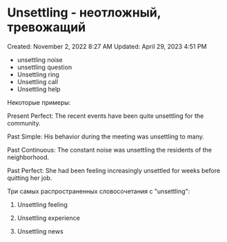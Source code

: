 # Unsettling - неотложный, тревожащий

Created: November 2, 2022 8:27 AM
Updated: April 29, 2023 4:51 PM

- unsettling noise
- unsettling question
- Unsettling ring
- Unsettling call
- Unsettling help

Некоторые примеры:

Present Perfect: The recent events have been quite unsettling for the community.

Past Simple: His behavior during the meeting was unsettling to many.

Past Continuous: The constant noise was unsettling the residents of the neighborhood.

Past Perfect: She had been feeling increasingly unsettled for weeks before quitting her job.

Три самых распространенных словосочетания с "unsettling":

1. Unsettling feeling

2. Unsettling experience

3. Unsettling news